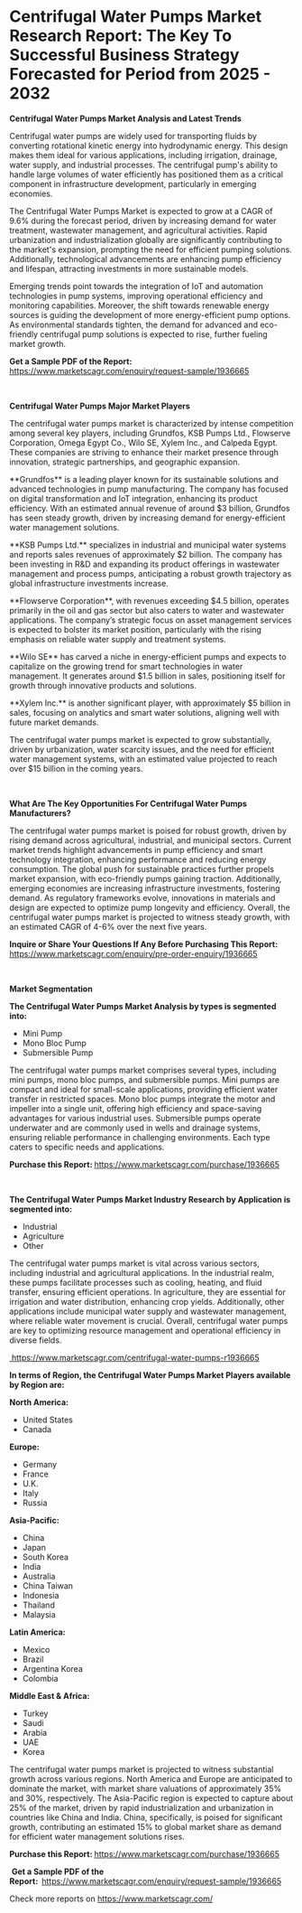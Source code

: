 <p><h1>Centrifugal Water Pumps Market Research Report: The Key To Successful Business Strategy Forecasted for Period from 2025 - 2032</h1></p><p><strong>Centrifugal Water Pumps Market Analysis and Latest Trends</strong></p>
<p><p>Centrifugal water pumps are widely used for transporting fluids by converting rotational kinetic energy into hydrodynamic energy. This design makes them ideal for various applications, including irrigation, drainage, water supply, and industrial processes. The centrifugal pump's ability to handle large volumes of water efficiently has positioned them as a critical component in infrastructure development, particularly in emerging economies.</p><p>The Centrifugal Water Pumps Market is expected to grow at a CAGR of 9.6% during the forecast period, driven by increasing demand for water treatment, wastewater management, and agricultural activities. Rapid urbanization and industrialization globally are significantly contributing to the market's expansion, prompting the need for efficient pumping solutions. Additionally, technological advancements are enhancing pump efficiency and lifespan, attracting investments in more sustainable models. </p><p>Emerging trends point towards the integration of IoT and automation technologies in pump systems, improving operational efficiency and monitoring capabilities. Moreover, the shift towards renewable energy sources is guiding the development of more energy-efficient pump options. As environmental standards tighten, the demand for advanced and eco-friendly centrifugal pump solutions is expected to rise, further fueling market growth.</p></p>
<p><strong>Get a Sample PDF of the Report:&nbsp;</strong> <a href="https://www.marketscagr.com/enquiry/request-sample/1936665?utm_campaign=3271&utm_medium=2&utm_source=Github&utm_content=ia&utm_term=11042025&utm_id=centrifugal-water-pumps">https://www.marketscagr.com/enquiry/request-sample/1936665</a></p>
<p>&nbsp;</p>
<p><strong>Centrifugal Water Pumps Major Market Players</strong></p>
<p><p>The centrifugal water pumps market is characterized by intense competition among several key players, including Grundfos, KSB Pumps Ltd., Flowserve Corporation, Omega Egypt Co., Wilo SE, Xylem Inc., and Calpeda Egypt. These companies are striving to enhance their market presence through innovation, strategic partnerships, and geographic expansion.</p><p>**Grundfos** is a leading player known for its sustainable solutions and advanced technologies in pump manufacturing. The company has focused on digital transformation and IoT integration, enhancing its product efficiency. With an estimated annual revenue of around $3 billion, Grundfos has seen steady growth, driven by increasing demand for energy-efficient water management solutions.</p><p>**KSB Pumps Ltd.** specializes in industrial and municipal water systems and reports sales revenues of approximately $2 billion. The company has been investing in R&D and expanding its product offerings in wastewater management and process pumps, anticipating a robust growth trajectory as global infrastructure investments increase.</p><p>**Flowserve Corporation**, with revenues exceeding $4.5 billion, operates primarily in the oil and gas sector but also caters to water and wastewater applications. The company’s strategic focus on asset management services is expected to bolster its market position, particularly with the rising emphasis on reliable water supply and treatment systems.</p><p>**Wilo SE** has carved a niche in energy-efficient pumps and expects to capitalize on the growing trend for smart technologies in water management. It generates around $1.5 billion in sales, positioning itself for growth through innovative products and solutions.</p><p>**Xylem Inc.** is another significant player, with approximately $5 billion in sales, focusing on analytics and smart water solutions, aligning well with future market demands.</p><p>The centrifugal water pumps market is expected to grow substantially, driven by urbanization, water scarcity issues, and the need for efficient water management systems, with an estimated value projected to reach over $15 billion in the coming years.</p></p>
<p>&nbsp;</p>
<p><strong>What Are The Key Opportunities For Centrifugal Water Pumps Manufacturers?</strong></p>
<p><p>The centrifugal water pumps market is poised for robust growth, driven by rising demand across agricultural, industrial, and municipal sectors. Current market trends highlight advancements in pump efficiency and smart technology integration, enhancing performance and reducing energy consumption. The global push for sustainable practices further propels market expansion, with eco-friendly pumps gaining traction. Additionally, emerging economies are increasing infrastructure investments, fostering demand. As regulatory frameworks evolve, innovations in materials and design are expected to optimize pump longevity and efficiency. Overall, the centrifugal water pumps market is projected to witness steady growth, with an estimated CAGR of 4-6% over the next five years.</p></p>
<p><strong>Inquire or Share Your Questions If Any Before Purchasing This Report:</strong> <a href="https://www.marketscagr.com/enquiry/pre-order-enquiry/1936665?utm_campaign=3271&utm_medium=2&utm_source=Github&utm_content=ia&utm_term=11042025&utm_id=centrifugal-water-pumps">https://www.marketscagr.com/enquiry/pre-order-enquiry/1936665</a></p>
<p>&nbsp;</p>
<p><strong>Market Segmentation</strong></p>
<p><strong>The Centrifugal Water Pumps Market Analysis by types is segmented into:</strong></p>
<p><ul><li>Mini Pump</li><li>Mono Bloc Pump</li><li>Submersible Pump</li></ul></p>
<p><p>The centrifugal water pumps market comprises several types, including mini pumps, mono bloc pumps, and submersible pumps. Mini pumps are compact and ideal for small-scale applications, providing efficient water transfer in restricted spaces. Mono bloc pumps integrate the motor and impeller into a single unit, offering high efficiency and space-saving advantages for various industrial uses. Submersible pumps operate underwater and are commonly used in wells and drainage systems, ensuring reliable performance in challenging environments. Each type caters to specific needs and applications.</p></p>
<p><strong>Purchase this Report:&nbsp;</strong><a href="https://www.marketscagr.com/purchase/1936665?utm_campaign=3271&utm_medium=2&utm_source=Github&utm_content=ia&utm_term=11042025&utm_id=centrifugal-water-pumps">https://www.marketscagr.com/purchase/1936665</a></p>
<p>&nbsp;</p>
<p><strong>The Centrifugal Water Pumps Market Industry Research by Application is segmented into:</strong></p>
<p><ul><li>Industrial</li><li>Agriculture</li><li>Other</li></ul></p>
<p><p>The centrifugal water pumps market is vital across various sectors, including industrial and agricultural applications. In the industrial realm, these pumps facilitate processes such as cooling, heating, and fluid transfer, ensuring efficient operations. In agriculture, they are essential for irrigation and water distribution, enhancing crop yields. Additionally, other applications include municipal water supply and wastewater management, where reliable water movement is crucial. Overall, centrifugal water pumps are key to optimizing resource management and operational efficiency in diverse fields.</p></p>
<p><a href="https://www.marketscagr.com/centrifugal-water-pumps-r1936665?utm_campaign=3271&utm_medium=2&utm_source=Github&utm_content=ia&utm_term=11042025&utm_id=centrifugal-water-pumps">&nbsp;https://www.marketscagr.com/centrifugal-water-pumps-r1936665</a></p>
<p><strong>In terms of Region, the Centrifugal Water Pumps Market Players available by Region are:</strong></p>
<p>
    <p> <strong> North America: </strong>
        <ul>
            <li>United States</li>
            <li>Canada</li>
        </ul>
        </p> 
    <p> <strong> Europe: </strong>
        <ul>
            <li>Germany</li>
            <li>France</li>
            <li>U.K.</li>
            <li>Italy</li>
            <li>Russia</li>
        </ul>
        </p> 
    <p> <strong> Asia-Pacific: </strong>
        <ul>
            <li>China</li>
            <li>Japan</li>
            <li>South Korea</li>
            <li>India</li>
            <li>Australia</li>
            <li>China Taiwan</li>
            <li>Indonesia</li>
            <li>Thailand</li>
            <li>Malaysia</li>
        </ul>
        </p> 
    <p> <strong> Latin America: </strong>
        <ul>
            <li>Mexico</li>
            <li>Brazil</li>
            <li>Argentina Korea</li>
            <li>Colombia</li>
        </ul>
        </p> 
    <p> <strong> Middle East & Africa: </strong>
        <ul>
            <li>Turkey</li>
            <li>Saudi</li>
            <li>Arabia</li>
            <li>UAE</li>
            <li>Korea</li>
        </ul>
    </p>
    </p>
<p><p>The centrifugal water pumps market is projected to witness substantial growth across various regions. North America and Europe are anticipated to dominate the market, with market share valuations of approximately 35% and 30%, respectively. The Asia-Pacific region is expected to capture about 25% of the market, driven by rapid industrialization and urbanization in countries like China and India. China, specifically, is poised for significant growth, contributing an estimated 15% to global market share as demand for efficient water management solutions rises.</p></p>
<p><strong>Purchase this Report: </strong><a href="https://www.marketscagr.com/purchase/1936665?utm_campaign=3271&utm_medium=2&utm_source=Github&utm_content=ia&utm_term=11042025&utm_id=centrifugal-water-pumps">https://www.marketscagr.com/purchase/1936665</a></p>
<p>&nbsp;<strong>Get a Sample PDF of the Report:&nbsp;&nbsp;</strong><a href="https://www.marketscagr.com/enquiry/request-sample/1936665?utm_campaign=3271&utm_medium=2&utm_source=Github&utm_content=ia&utm_term=11042025&utm_id=centrifugal-water-pumps">https://www.marketscagr.com/enquiry/request-sample/1936665</a></p>
<p><strong></strong></p>
<p>Check more reports on <a href="https://www.marketscagr.com/?utm_campaign=3271&utm_medium=2&utm_source=Github&utm_content=ia&utm_term=11042025&utm_id=centrifugal-water-pumps">https://www.marketscagr.com/</a></p>